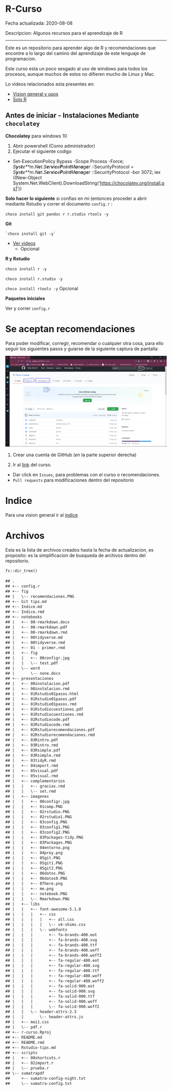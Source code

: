 
<style type="text/css">
@media only screen and (max-width: 1000px) {
  main {
    margin: 0 1em;
  }
}
</style>

R-Curso
=======

Fecha actualizada: 2020-08-08

Descripcion: Algunos recursos para el aprendizaje de R

------------------------------------------------------------------------

Este es un repositorio para aprender algo de R y recomendaciones que
encontre a lo largo del camino del aprendizaje de este lenguaje de
programacion.

Este curso esta un poco sesgado al uso de windows para todos los
procesos, aunque muchos de estos no difieren mucho de Linux y Mac.

Lo videos relacionados esta presentes en:

-   [Vision general y
    usos](https://www.youtube.com/playlist?list=PLDVZfi7ztrg5RU6xmgceV4MJ9YlE7oele)
-   [Solo
    R](https://www.youtube.com/playlist?list=PLDVZfi7ztrg6Ob825jQ6AEYGUceKHg_fY)

Antes de iniciar - Instalaciones Mediante `chocolatey`
------------------------------------------------------

**Chocolatey** para windows 10

1.  Abrir powershell (Como administrador)
2.  Ejecutar el siguiente codigo

-   Set-ExecutionPolicy Bypass -Scope Process -Force;
    *S**y**s**t**e**m*.*N**e**t*.*S**e**r**v**i**c**e**P**o**i**n**t**M**a**n**a**g**e**r*
    ::SecurityProtocol =
    *S**y**s**t**e**m*.*N**e**t*.*S**e**r**v**i**c**e**P**o**i**n**t**M**a**n**a**g**e**r*
    ::SecurityProtocol -bor 3072; iex ((New-Object
    System.Net.WebClient).DownloadString(‘<a href="https://chocolatey.org/install.ps1" class="uri">https://chocolatey.org/install.ps1</a>’))

**Solo hacer lo siguiente** si confias en mi (entonces proceder a abrir
mediante Rstudio y correr el documento `config.r` :

`choco install git pandoc r r.studio rtools -y`

**Git**

    `choco install git -y`

-   [Ver
    videos](https://www.youtube.com/playlist?list=PLmUnyBCRHkvUPkrsseI1SmMtYgfc-f8Kn)
    -   Opcional

**R y Rstudio**

`choco install r -y`

`choco install r.studio -y`

`choco install rtools -y` Opcional

**Paquetes iniciales**

Ver y correr `config.r`

Se aceptan recomendaciones
==========================

Para poder modificar, corregir, recomendar o cualquier otra cosa, para
ello seguir los siguientes pasos y guiarse de la siguiente captura de
pantalla:

![](fig/recomendaciones.png)

1.  Crear una cuenta de GitHub (en la parte superior derecha)

2.  Ir al [link](https://github.com/TJhon/r-curso) del curso.

-   Dar click en `Issues`, para problemas con el curso o
    recomendaciones.
-   `Pull requests` para modificaciones dentro del repositorio

Indice
======

Para una vision general ir al
[indice](https://github.com/TJhon/r-curso/blob/master/Indice.md)

Archivos
========

Esta es la lista de archivos creados hasta la fecha de actualizacion, es
proposito: es la simplificacion de busqueda de archivos dentro del
repositorio.

    fs::dir_tree()

    ## .
    ## +-- config.r
    ## +-- fig
    ## |   \-- recomendaciones.PNG
    ## +-- Git tips.md
    ## +-- Indice.md
    ## +-- Indice.rmd
    ## +-- notebooks
    ## |   +-- 00-rmarkdown.docx
    ## |   +-- 00-rmarkdown.pdf
    ## |   +-- 00-rmarkdown.rmd
    ## |   +-- 00tidyverse.md
    ## |   +-- 00tidyverse.rmd
    ## |   +-- 01 - primer.rmd
    ## |   +-- fig
    ## |   |   +-- 00configr.jpg
    ## |   |   \-- test.pdf
    ## |   \-- word
    ## |       \-- none.docx
    ## +-- presentaciones
    ## |   +-- 00instalacion.pdf
    ## |   +-- 00instalacion.rmd
    ## |   +-- 01Rstudio01pasos.html
    ## |   +-- 01Rstudio01pasos.pdf
    ## |   +-- 01Rstudio01pasos.rmd
    ## |   +-- 01Rstudiocuestiones.pdf
    ## |   +-- 01Rstudiocuestiones.rmd
    ## |   +-- 02Rstudiocode.pdf
    ## |   +-- 02Rstudiocode.rmd
    ## |   +-- 02Rstudiorecomendaciones.pdf
    ## |   +-- 02Rstudiorecomendaciones.rmd
    ## |   +-- 03Rintro.pdf
    ## |   +-- 03Rintro.rmd
    ## |   +-- 03Rsimple.pdf
    ## |   +-- 03Rsimple.rmd
    ## |   +-- 03tidyR.rmd
    ## |   +-- 04import.rmd
    ## |   +-- 05visual.pdf
    ## |   +-- 05visual.rmd
    ## |   +-- complementarios
    ## |   |   +-- gracias.rmd
    ## |   |   \-- set.rmd
    ## |   +-- imagenes
    ## |   |   +-- 00configr.jpg
    ## |   |   +-- 01comp.PNG
    ## |   |   +-- 02rstudio.PNG
    ## |   |   +-- 02rstudio1.PNG
    ## |   |   +-- 03config.PNG
    ## |   |   +-- 03config1.PNG
    ## |   |   +-- 03config2.PNG
    ## |   |   +-- 03Packages-tidy.PNG
    ## |   |   +-- 03Packages.PNG
    ## |   |   +-- 04entorno.png
    ## |   |   +-- 04proy.png
    ## |   |   +-- 05git.PNG
    ## |   |   +-- 05git1.PNG
    ## |   |   +-- 05git2.PNG
    ## |   |   +-- 06datos.PNG
    ## |   |   +-- 06datos0.PNG
    ## |   |   +-- 07here.png
    ## |   |   +-- me.png
    ## |   |   +-- notebook.PNG
    ## |   |   \-- Rmarkdown.PNG
    ## |   +-- libs
    ## |   |   +-- font-awesome-5.1.0
    ## |   |   |   +-- css
    ## |   |   |   |   +-- all.css
    ## |   |   |   |   \-- v4-shims.css
    ## |   |   |   \-- webfonts
    ## |   |   |       +-- fa-brands-400.eot
    ## |   |   |       +-- fa-brands-400.svg
    ## |   |   |       +-- fa-brands-400.ttf
    ## |   |   |       +-- fa-brands-400.woff
    ## |   |   |       +-- fa-brands-400.woff2
    ## |   |   |       +-- fa-regular-400.eot
    ## |   |   |       +-- fa-regular-400.svg
    ## |   |   |       +-- fa-regular-400.ttf
    ## |   |   |       +-- fa-regular-400.woff
    ## |   |   |       +-- fa-regular-400.woff2
    ## |   |   |       +-- fa-solid-900.eot
    ## |   |   |       +-- fa-solid-900.svg
    ## |   |   |       +-- fa-solid-900.ttf
    ## |   |   |       +-- fa-solid-900.woff
    ## |   |   |       \-- fa-solid-900.woff2
    ## |   |   \-- header-attrs-2.3
    ## |   |       \-- header-attrs.js
    ## |   +-- moi1.css
    ## |   \-- pdf.r
    ## +-- r-curso.Rproj
    ## +-- README.md
    ## +-- README.rmd
    ## +-- Rstudio-tips.md
    ## +-- scripts
    ## |   +-- 00shortcuts.r
    ## |   +-- 02import.r
    ## |   \-- prueba.r
    ## \-- sumatrapdf
    ##     +-- sumatra-config-night.txt
    ##     \-- sumatra-config.txt
